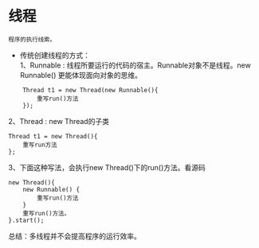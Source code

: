 # 线程  
    程序的执行线索。
+ 传统创建线程的方式：  
1、Runnable : 线程所要运行的代码的宿主。Runnable对象不是线程。new Runnable()
更能体现面向对象的思维。  
```
    Thread t1 = new Thread(new Runnable(){
        重写run()方法
    });
```
2、Thread : new Thread的子类
```
Thread t1 = new Thread(){
    重写run方法
};
```  
3、下面这种写法，会执行new Thread()下的run()方法。看源码  
```
new Thread(){
    new Runnable() {
        重写run()方法
    }
    重写run()方法。
}.start();
```
总结：多线程并不会提高程序的运行效率。